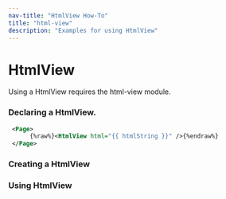 ```yaml
---
nav-title: "HtmlView How-To"
title: "html-view"
description: "Examples for using HtmlView"
---
```

# HtmlView
Using a HtmlView requires the html-view module.
<snippet id='htmlview-require'/>

### Declaring a HtmlView.
``` XML
 <Page>
      {%raw%}<HtmlView html="{{ htmlString }}" />{%endraw%}
 </Page>
```
### Creating a HtmlView
<snippet id='htmlview-create'/>

### Using HtmlView
<snippet id='htmlview-using'/>

